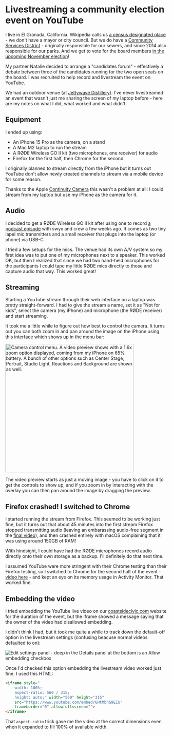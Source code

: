 # Livestreaming a community election event on YouTube

I live in El Granada, California. Wikipedia calls us [a census designated place](https://en.wikipedia.org/wiki/El_Granada,_California) - we don't have a mayor or city council. But we do have a [Community Services District](https://granada.ca.gov/) - originally responsible for our sewers, and since 2014 also responsible for our parks. And we get to vote for the board members [in the upcoming November election](https://granada.ca.gov/2024-candidate-listing)!

My partner Natalie decided to arrange a "candidates forum" - effectively a debate between three of the candidates running for the two open seats on the board. I was recruited to help record and livestream the event on YouTube.

We had an outdoor venue (at [Jettywave Distillery](https://www.jettywave.com/)). I've never livestreamed an event that wasn't just me sharing the screen of my laptop before - here are my notes on what I did, what worked and what didn't.

## Equipment

I ended up using:

- An iPhone 15 Pro as the camera, on a stand
- A Mac M2 laptop to run the stream
- A RØDE Wireless GO II kit (two microphones, one receiver) for audio
- Firefox for the first half, then Chrome for the second

I originally planned to stream directly from the iPhone but it turns out YouTube don't allow newly created channels to stream via a mobile device for some reason.

Thanks to the Apple [Continuity Camera](https://support.apple.com/en-us/102546) this wasn't a problem at all: I could stream from my laptop but use my iPhone as the camera for it.

## Audio

I decided to get a RØDE Wireless GO II kit after using one to record [a podcast episode](https://www.latent.space/p/devday-2024) with swyx and crew a few weeks ago. It comes as two tiny lapel mic transmitters and a small receiver that plugs into the laptop (or phone) via USB-C.

I tried a few setups for the mics. The venue had its own A/V system so my first idea was to put one of my microphones next to a speaker. This worked OK, but then I realized that since we had two hand-held microphones for the participants I could tape my little RØDE mics directly to those and capture audio that way. This worked great!

## Streaming

Starting a YouTube stream through their web interface on a laptop was pretty straight-forward. I had to give the stream a name, set it as "Not for kids", select the camera (my iPhone) and microphone (the RØDE receiver) and start streaming.

It took me a little while to figure out how best to control the camera. It turns out you can both zoom in and pan around the image on the iPhone using this interface which shows up in the menu bar:

<img alt="Camera control menu. A video preview shows with a 1.6x zoom option displayed, coming from my iPhone on 65% battery. A bunch of other options such as Center Stage, Portrait, Studio Light, Reactions and Background are shown as well." src="https://static.simonwillison.net/static/2024/camera-controls.jpg" width="400">

The video preview starts as just a moving image - you have to click on it to get the controls to show up, and if you zoom in by interacting with the overlay you can then pan around the image by dragging the preview.

## Firefox crashed! I switched to Chrome

I started running the stream from Firefox. This seemed to be working just fine, but it turns out that about 45 minutes into the first stream Firefox stopped transmitting audio (leaving an embarassing audio-free segment in the [final video](https://www.youtube.com/watch?v=MolqZq9ij2c)), and then crashed entirely with macOS complaining that it was using around 150GB of RAM!

With hindsight, I could have had the RØDE microphones record audio directly onto their own storage as a backup. I'll definitely do that next time.

I assumed YouTube were more stringent with their Chrome testing than their Firefox testing, so I switched to Chrome for the second half of the event - [video here](https://www.youtube.com/watch?v=GHtMbhG9EIU) - and kept an eye on its memory usage in Activity Monitor. That worked fine.

## Embedding the video

I tried embedding the YouTube live video on our [coastsidecivic.com](https://coastsidecivic.com/) website for the duration of the event, but the iframe showed a message saying that the owner of the video had disallowed embedding.

I didn't think I had, but it took me quite a while to track down the default-off option in the livestream settings (confusing beacuse normal videos defaulted to on):

![Edit settings panel - deep in the Details panel at the bottom is an Allow embedding checkbox](https://static.simonwillison.net/static/2024/youtube-embedding.jpg)

Once  I'd checked this option embedding the livestream video worked just fine. I used this HTML:

```html
<iframe style="
    width: 100%;
    aspect-ratio: 560 / 315;
    height: auto;" width="560" height="315"
    src="https://www.youtube.com/embed/GHtMbhG9EIU"
    frameborder="0" allowfullscreen="">
</iframe>
```
That `aspect-ratio` trick gave me the video at the correct dimensions even when it expanded to fill 100% of available width.
